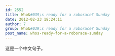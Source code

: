 ```yaml
---
id: 2552
title: Who&#039;s ready for a roborace? Sunday
date: 2012-02-23 18:24:11
author: 7
group: Who&#039;s ready for a roborace? Sunday
post_name: whos-ready-for-a-roborace-sunday
---
```


这是一个中文句子。